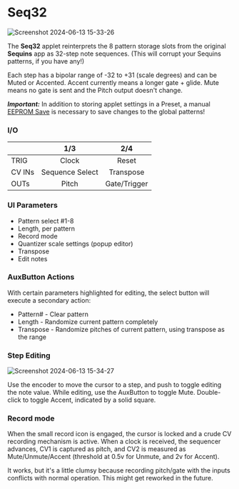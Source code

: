 # Seq32

![Screenshot 2024-06-13 15-33-26](https://github.com/djphazer/O_C-Phazerville/assets/109086194/3801854c-017b-4c87-87c3-613b872401cd)

The **Seq32** applet reinterprets the 8 pattern storage slots from the original **Sequins** app as 32-step note sequences. (This will corrupt your Sequins patterns, if you have any!)

Each step has a bipolar range of -32 to +31 (scale degrees) and can be Muted or Accented. Accent currently means a longer gate + glide. Mute means no gate is sent and the Pitch output doesn't change.

_**Important:**_ In addition to storing applet settings in a Preset, a manual [EEPROM Save](EEPROM-Save) is necessary to save changes to the global patterns!

### I/O

|        |         1/3        |        2/4          |
| ------ | :----------------: | :-----------------: |
| TRIG   |        Clock       |       Reset         |
| CV INs |   Sequence Select  |     Transpose       |
| OUTs   |        Pitch       |    Gate/Trigger     |

### UI Parameters
* Pattern select #1-8
* Length, per pattern
* Record mode
* Quantizer scale settings (popup editor)
* Transpose
* Edit notes

### AuxButton Actions
With certain parameters highlighted for editing, the select button will execute a secondary action:
* Pattern# - Clear pattern
* Length - Randomize current pattern completely
* Transpose - Randomize pitches of current pattern, using transpose as the range

### Step Editing
![Screenshot 2024-06-13 15-34-27](https://github.com/djphazer/O_C-Phazerville/assets/109086194/4581ae5d-541a-46ba-857e-bc54101c317a)

Use the encoder to move the cursor to a step, and push to toggle editing the note value. While editing, use the AuxButton to toggle Mute. Double-click to toggle Accent, indicated by a solid square.

### Record mode
When the small record icon is engaged, the cursor is locked and a crude CV recording mechanism is active. When a clock is received, the sequencer advances, CV1 is captured as pitch, and CV2 is measured as Mute/Unmute/Accent (threshold at 0.5v for Unmute, and 2v for Accent).

It works, but it's a little clumsy because recording pitch/gate with the inputs conflicts with normal operation. This might get reworked in the future.
